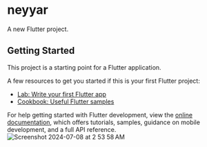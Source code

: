 # neyyar

A new Flutter project.

## Getting Started

This project is a starting point for a Flutter application.

A few resources to get you started if this is your first Flutter project:

- [Lab: Write your first Flutter app](https://docs.flutter.dev/get-started/codelab)
- [Cookbook: Useful Flutter samples](https://docs.flutter.dev/cookbook)

For help getting started with Flutter development, view the
[online documentation](https://docs.flutter.dev/), which offers tutorials,
samples, guidance on mobile development, and a full API reference.
![Screenshot 2024-07-08 at 2 53 58 AM](https://github.com/hitanshu1/neyyar/assets/36150455/b70b7090-bfa6-4d16-a747-ff8c32785bdd)
